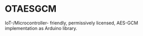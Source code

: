 # OTAESGCM
IoT-/Microcontroller- friendly, permissively licensed, AES-GCM implementation as Arduino library.
